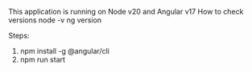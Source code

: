 This application is running on Node v20 and Angular v17
How to check versions
node -v
ng version


Steps:

1. npm install -g @angular/cli
2. npm run start
